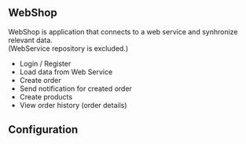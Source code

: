 ## WebShop

WebShop is application that connects to a web service and synhronize relevant data.</br>
(WebService repository is excluded.)

- Login / Register
- Load data from Web Service
- Create order
- Send notification for created order
- Create products
- View order history (order details)

## Configuration
